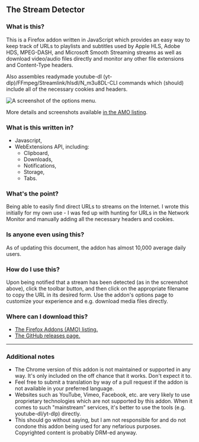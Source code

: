## The Stream Detector

### What is this?

This is a Firefox addon written in JavaScript which provides an easy way to keep track of URLs to playlists and subtitles used by Apple HLS, Adobe HDS, MPEG-DASH, and Microsoft Smooth Streaming streams as well as download video/audio files directly and monitor any other file extensions and Content-Type headers.

Also assembles readymade youtube-dl (yt-dlp)/FFmpeg/Streamlink/hlsdl/N_m3u8DL-CLI commands which (should) include all of the necessary cookies and headers.

![A screenshot of the options menu.](https://addons.mozilla.org/user-media/previews/full/266/266473.png)

More details and screenshots available [in the AMO listing](https://addons.mozilla.org/en-US/firefox/addon/hls-stream-detector/).

### What is this written in?

- Javascript,
- WebExtensions API, including:
  - Clipboard,
  - Downloads,
  - Notifications,
  - Storage,
  - Tabs.

### What's the point?

Being able to easily find direct URLs to streams on the Internet. I wrote this initially for my own use - I was fed up with hunting for URLs in the Network Monitor and manually adding all the necessary headers and cookies.

### Is anyone even using this?

As of updating this document, the addon has almost 10,000 average daily users.

### How do I use this?

Upon being notified that a stream has been detected (as in the screenshot above), click the toolbar button, and then click on the appropriate filename to copy the URL in its desired form. Use the addon's options page to customize your experience and e.g. download media files directly.

### Where can I download this?

- [The Firefox Addons (AMO) listing.](https://addons.mozilla.org/en-US/firefox/addon/hls-stream-detector/)
- [The GitHub releases page.](https://github.com/rowrawer/stream-detector/releases)

---

### Additional notes

- The Chrome version of this addon is not maintained or supported in any way. It's only included on the off chance that it works. Don't expect it to.
- Feel free to submit a translation by way of a pull request if the addon is not available in your preferred language.
- Websites such as YouTube, Vimeo, Facebook, etc. are very likely to use proprietary technologies which are not supported by this addon. When it comes to such "mainstream" services, it's better to use the tools (e.g. youtube-dl/yt-dlp) directly.
- This should go without saying, but I am not responsible for and do not condone this addon being used for any nefarious purposes. Copyrighted content is probably DRM-ed anyway.
